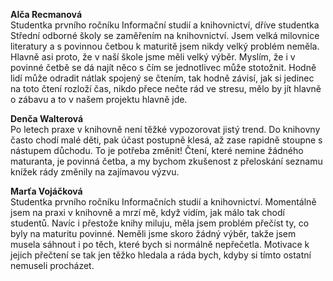 ﻿**Alča Recmanová**     
Studentka prvního ročníku Informační studií a knihovnictví, dříve studentka Střední odborné školy se zaměřením na knihovnictví. Jsem velká milovnice literatury a s povinnou četbou k maturitě jsem nikdy velký problém neměla. Hlavně asi proto, že v naší škole jsme měli velký výběr. Myslím, že i v povinné četbě se dá najít něco s čím se jednotlivec může stotožnit. Hodně lidí může odradit nátlak spojený se čtením, tak hodně závisí, jak si jedinec na toto čtení rozloží čas, nikdo přece nečte rád ve stresu, mělo by jít hlavně o zábavu a to v našem projektu hlavně jde.

**Denča Walterová**     
Po letech praxe v knihovně není těžké vypozorovat jistý trend. Do knihovny často chodí malé děti, pak účast postupně klesá, až zase rapidně stoupne s nástupem důchodu. To je potřeba změnit! Čtení, které nemine žádného maturanta, je povinná četba, a my bychom zkušenost z přeloskání seznamu knížek rády změnily na zajímavou výzvu.

**Marťa Vojáčková**    
Studentka prvního ročníku Informačních studií a knihovnictví. Momentálně jsem na praxi v knihovně a mrzí mě, když vidím, jak málo tak chodí studentů. Navíc i přestože knihy miluju, měla jsem problém přečíst ty, co byly na maturitu povinné. Neměli jsme skoro žádný výběr, takže jsem musela sáhnout i po těch, které bych si normálně nepřečetla. Motivace k jejich přečtení se tak jen těžko hledala a ráda bych, kdyby si tímto ostatní nemuseli procházet.